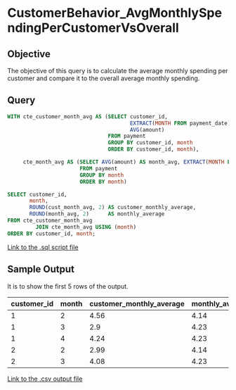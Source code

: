 # CustomerBehavior_AvgMonthlySpendingPerCustomerVsOverall

## Objective

The objective of this query is to calculate the average monthly spending per customer and compare it to the overall average monthly spending.

## Query

```sql
WITH cte_customer_month_avg AS (SELECT customer_id,
                                       EXTRACT(MONTH FROM payment_date) AS month,
                                       AVG(amount)                      AS cust_month_avg
                                FROM payment
                                GROUP BY customer_id, month
                                ORDER BY customer_id, month),

     cte_month_avg AS (SELECT AVG(amount) AS month_avg, EXTRACT(MONTH FROM payment_date) AS month
                       FROM payment
                       GROUP BY month
                       ORDER BY month)

SELECT customer_id,
       month,
       ROUND(cust_month_avg, 2) AS customer_monthly_average,
       ROUND(month_avg, 2)      AS monthly_average
FROM cte_customer_month_avg
         JOIN cte_month_avg USING (month)
ORDER BY customer_id, month;
```

[Link to the .sql script file](./query.sql)

## Sample Output

It is to show the first 5 rows of the output.

| customer\_id | month | customer\_monthly\_average | monthly\_average |
| :--- | :--- | :--- | :--- |
| 1 | 2 | 4.56 | 4.14 |
| 1 | 3 | 2.9 | 4.23 |
| 1 | 4 | 4.24 | 4.23 |
| 2 | 2 | 2.99 | 4.14 |
| 2 | 3 | 4.08 | 4.23 |

[Link to the .csv output file](./output.csv)

